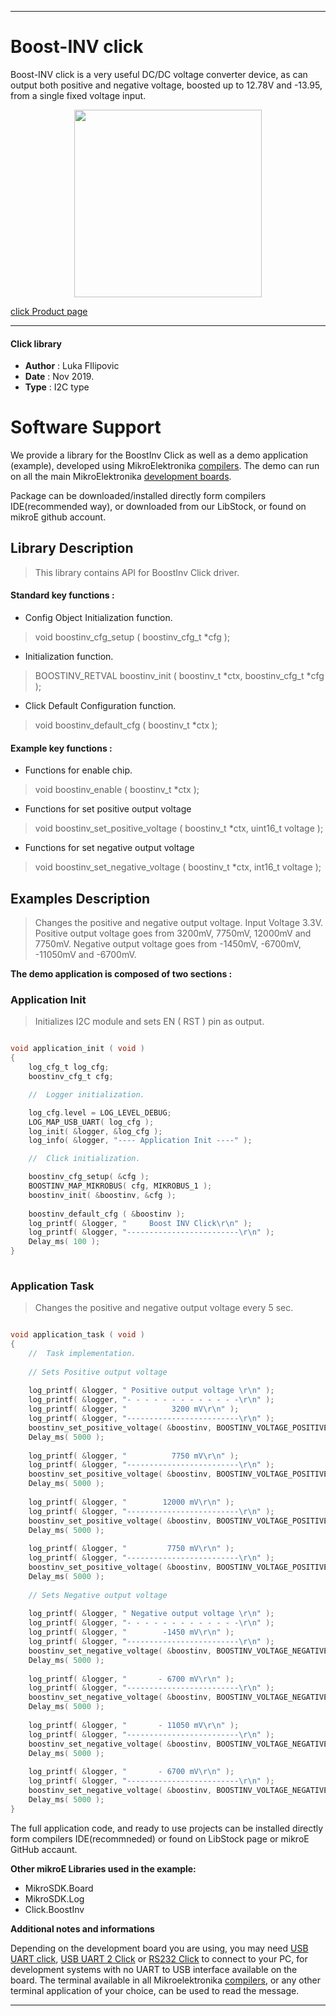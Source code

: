  

---
# Boost-INV click

Boost-INV click is a very useful DC/DC voltage converter device, as can output both positive and negative voltage, boosted up to 12.78V and -13.95, from a single fixed voltage input.

<p align="center">
  <img src="https://download.mikroe.com/images/click_for_ide/boostinv_click.png" height=300px>
</p>

[click Product page](<https://www.mikroe.com/boost-inv-click>)

---


#### Click library 

- **Author**        : Luka FIlipovic
- **Date**          : Nov 2019.
- **Type**          : I2C type


# Software Support

We provide a library for the BoostInv Click 
as well as a demo application (example), developed using MikroElektronika 
[compilers](https://shop.mikroe.com/compilers). 
The demo can run on all the main MikroElektronika [development boards](https://shop.mikroe.com/development-boards).

Package can be downloaded/installed directly form compilers IDE(recommended way), or downloaded from our LibStock, or found on mikroE github account. 

## Library Description

> This library contains API for BoostInv Click driver.

#### Standard key functions :

- Config Object Initialization function.
> void boostinv_cfg_setup ( boostinv_cfg_t *cfg ); 
 
- Initialization function.
> BOOSTINV_RETVAL boostinv_init ( boostinv_t *ctx, boostinv_cfg_t *cfg );

- Click Default Configuration function.
> void boostinv_default_cfg ( boostinv_t *ctx );


#### Example key functions :

- Functions for enable chip.
> void boostinv_enable ( boostinv_t *ctx );
 
- Functions for set positive output voltage
> void boostinv_set_positive_voltage ( boostinv_t *ctx, uint16_t voltage );

- Functions for set negative output voltage
> void boostinv_set_negative_voltage ( boostinv_t *ctx, int16_t voltage );

## Examples Description

> Changes the positive and negative output voltage. Input Voltage 3.3V.
> Positive output voltage goes from 3200mV, 7750mV, 12000mV and 7750mV.
> Negative output voltage goes from -1450mV, -6700mV, -11050mV and -6700mV.

**The demo application is composed of two sections :**

### Application Init 

> Initializes I2C module and sets EN ( RST ) pin as output.

```c

void application_init ( void )
{
    log_cfg_t log_cfg;
    boostinv_cfg_t cfg;

    //  Logger initialization.

    log_cfg.level = LOG_LEVEL_DEBUG;
    LOG_MAP_USB_UART( log_cfg );
    log_init( &logger, &log_cfg );
    log_info( &logger, "---- Application Init ----" );

    //  Click initialization.

    boostinv_cfg_setup( &cfg );
    BOOSTINV_MAP_MIKROBUS( cfg, MIKROBUS_1 );
    boostinv_init( &boostinv, &cfg );
    
    boostinv_default_cfg ( &boostinv );
    log_printf( &logger, "     Boost INV Click\r\n" );
    log_printf( &logger, "-------------------------\r\n" );
    Delay_ms( 100 );
}
  
```

### Application Task

> Changes the positive and negative output voltage every 5 sec.

```c

void application_task ( void )
{
    //  Task implementation.
    
    // Sets Positive output voltage
    
    log_printf( &logger, " Positive output voltage \r\n" );
    log_printf( &logger, "- - - - - - - - - - - - -\r\n" );
    log_printf( &logger, "          3200 mV\r\n" );
    log_printf( &logger, "-------------------------\r\n" );
    boostinv_set_positive_voltage( &boostinv, BOOSTINV_VOLTAGE_POSITIVE_3200_mV );
    Delay_ms( 5000 );
    
    log_printf( &logger, "          7750 mV\r\n" );
    log_printf( &logger, "-------------------------\r\n" );
    boostinv_set_positive_voltage( &boostinv, BOOSTINV_VOLTAGE_POSITIVE_7750_mV );
    Delay_ms( 5000 );
    
    log_printf( &logger, "        12000 mV\r\n" );
    log_printf( &logger, "-------------------------\r\n" );
    boostinv_set_positive_voltage( &boostinv, BOOSTINV_VOLTAGE_POSITIVE_12000_mV );
    Delay_ms( 5000 );
    
    log_printf( &logger, "         7750 mV\r\n" );
    log_printf( &logger, "-------------------------\r\n" );
    boostinv_set_positive_voltage( &boostinv, BOOSTINV_VOLTAGE_POSITIVE_7750_mV );
    Delay_ms( 5000 );
    
    // Sets Negative output voltage
    
    log_printf( &logger, " Negative output voltage \r\n" );
    log_printf( &logger, "- - - - - - - - - - - - -\r\n" );
    log_printf( &logger, "        -1450 mV\r\n" );
    log_printf( &logger, "-------------------------\r\n" );
    boostinv_set_negative_voltage( &boostinv, BOOSTINV_VOLTAGE_NEGATIVE_1450_mV );
    Delay_ms( 5000 );
    
    log_printf( &logger, "       - 6700 mV\r\n" );
    log_printf( &logger, "-------------------------\r\n" );
    boostinv_set_negative_voltage( &boostinv, BOOSTINV_VOLTAGE_NEGATIVE_6700_mV );
    Delay_ms( 5000 );
    
    log_printf( &logger, "       - 11050 mV\r\n" );
    log_printf( &logger, "-------------------------\r\n" );
    boostinv_set_negative_voltage( &boostinv, BOOSTINV_VOLTAGE_NEGATIVE_11050_mV );
    Delay_ms( 5000 );
    
    log_printf( &logger, "       - 6700 mV\r\n" );
    log_printf( &logger, "-------------------------\r\n" );
    boostinv_set_negative_voltage( &boostinv, BOOSTINV_VOLTAGE_NEGATIVE_6700_mV );
    Delay_ms( 5000 );
}  

```

The full application code, and ready to use projects can be  installed directly form compilers IDE(recommneded) or found on LibStock page or mikroE GitHub accaunt.

**Other mikroE Libraries used in the example:** 

- MikroSDK.Board
- MikroSDK.Log
- Click.BoostInv

**Additional notes and informations**

Depending on the development board you are using, you may need 
[USB UART click](https://shop.mikroe.com/usb-uart-click), 
[USB UART 2 Click](https://shop.mikroe.com/usb-uart-2-click) or 
[RS232 Click](https://shop.mikroe.com/rs232-click) to connect to your PC, for 
development systems with no UART to USB interface available on the board. The 
terminal available in all Mikroelektronika 
[compilers](https://shop.mikroe.com/compilers), or any other terminal application 
of your choice, can be used to read the message.



---
